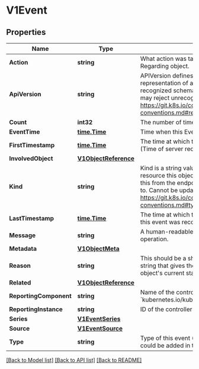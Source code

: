 # V1Event

## Properties
Name | Type | Description | Notes
------------ | ------------- | ------------- | -------------
**Action** | **string** | What action was taken/failed regarding to the Regarding object. | [optional] 
**ApiVersion** | **string** | APIVersion defines the versioned schema of this representation of an object. Servers should convert recognized schemas to the latest internal value, and may reject unrecognized values. More info: https://git.k8s.io/community/contributors/devel/api-conventions.md#resources | [optional] 
**Count** | **int32** | The number of times this event has occurred. | [optional] 
**EventTime** | [**time.Time**](time.Time.md) | Time when this Event was first observed. | [optional] 
**FirstTimestamp** | [**time.Time**](time.Time.md) | The time at which the event was first recorded. (Time of server receipt is in TypeMeta.) | [optional] 
**InvolvedObject** | [**V1ObjectReference**](v1.ObjectReference.md) |  | 
**Kind** | **string** | Kind is a string value representing the REST resource this object represents. Servers may infer this from the endpoint the client submits requests to. Cannot be updated. In CamelCase. More info: https://git.k8s.io/community/contributors/devel/api-conventions.md#types-kinds | [optional] 
**LastTimestamp** | [**time.Time**](time.Time.md) | The time at which the most recent occurrence of this event was recorded. | [optional] 
**Message** | **string** | A human-readable description of the status of this operation. | [optional] 
**Metadata** | [**V1ObjectMeta**](v1.ObjectMeta.md) |  | 
**Reason** | **string** | This should be a short, machine understandable string that gives the reason for the transition into the object&#39;s current status. | [optional] 
**Related** | [**V1ObjectReference**](v1.ObjectReference.md) |  | [optional] 
**ReportingComponent** | **string** | Name of the controller that emitted this Event, e.g. &#x60;kubernetes.io/kubelet&#x60;. | [optional] 
**ReportingInstance** | **string** | ID of the controller instance, e.g. &#x60;kubelet-xyzf&#x60;. | [optional] 
**Series** | [**V1EventSeries**](v1.EventSeries.md) |  | [optional] 
**Source** | [**V1EventSource**](v1.EventSource.md) |  | [optional] 
**Type** | **string** | Type of this event (Normal, Warning), new types could be added in the future | [optional] 

[[Back to Model list]](../README.md#documentation-for-models) [[Back to API list]](../README.md#documentation-for-api-endpoints) [[Back to README]](../README.md)


